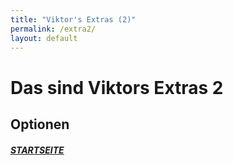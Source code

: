 ```yaml
---
title: "Viktor's Extras (2)"
permalink: /extra2/
layout: default
---
```


# Das sind Viktors Extras 2
## Optionen
##### [STARTSEITE](../..)
